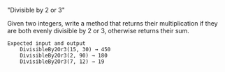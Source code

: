 "Divisible by 2 or 3"

Given two integers, write a method that returns their multiplication if they are both evenly divisible by 2 or 3, otherwise returns their sum.
```
Expected input and output
    DivisibleBy2Or3(15, 30) → 450 
    DivisibleBy2Or3(2, 90) → 180 
    DivisibleBy2Or3(7, 12) → 19
```
